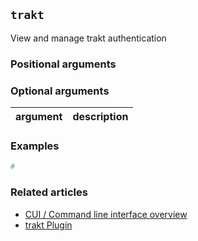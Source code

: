 ## `trakt`
View and manage trakt authentication

### Positional arguments

### Optional arguments
| argument | description |
| --- | --- |

### Examples
```bash
#
```

### Related articles
* [CUI / Command line interface overview](/CLI)
* [trakt Plugin](/Plugins/trakt)
